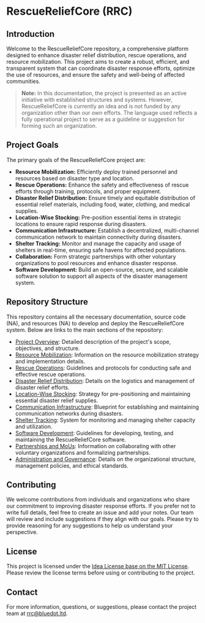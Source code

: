 # RescueReliefCore (RRC)

## Introduction

Welcome to the RescueReliefCore repository, a comprehensive platform designed to enhance disaster relief distribution, rescue operations, and resource mobilization. This project aims to create a robust, efficient, and transparent system that can coordinate disaster response efforts, optimize the use of resources, and ensure the safety and well-being of affected communities.

> **Note:** In this documentation, the project is presented as an active initiative with established structures and systems. However, RescueReliefCore is currently an idea and is not funded by any organization other than our own efforts. The language used reflects a fully operational project to serve as a guideline or suggestion for forming such an organization.

## Project Goals

The primary goals of the RescueReliefCore project are:

- **Resource Mobilization:** Efficiently deploy trained personnel and resources based on disaster type and location.
- **Rescue Operations:** Enhance the safety and effectiveness of rescue efforts through training, protocols, and proper equipment.
- **Disaster Relief Distribution:** Ensure timely and equitable distribution of essential relief materials, including food, water, clothing, and medical supplies.
- **Location-Wise Stocking:** Pre-position essential items in strategic locations to ensure rapid response during disasters.
- **Communication Infrastructure:** Establish a decentralized, multi-channel communication network to maintain connectivity during disasters.
- **Shelter Tracking:** Monitor and manage the capacity and usage of shelters in real-time, ensuring safe havens for affected populations.
- **Collaboration:** Form strategic partnerships with other voluntary organizations to pool resources and enhance disaster response.
- **Software Development:** Build an open-source, secure, and scalable software solution to support all aspects of the disaster management system.

## Repository Structure

This repository contains all the necessary documentation, source code (NA), and resources (NA) to develop and deploy the RescueReliefCore system. Below are links to the main sections of the repository:

- [Project Overview](docs/project_overview.md): Detailed description of the project's scope, objectives, and structure.
- [Resource Mobilization](docs/resource_mobilization.md): Information on the resource mobilization strategy and implementation details.
- [Rescue Operations](docs/rescue_operations.md): Guidelines and protocols for conducting safe and effective rescue operations.
- [Disaster Relief Distribution](docs/disaster_relief_distribution.md): Details on the logistics and management of disaster relief efforts.
- [Location-Wise Stocking](docs/location_wise_stocking.md): Strategy for pre-positioning and maintaining essential disaster relief supplies.
- [Communication Infrastructure](docs/communication_infrastructure.md): Blueprint for establishing and maintaining communication networks during disasters.
- [Shelter Tracking](docs/shelter_tracking.md): System for monitoring and managing shelter capacity and utilization.
- [Software Development](docs/software_development.md): Guidelines for developing, testing, and maintaining the RescueReliefCore software.
- [Partnerships and MoUs](docs/partnerships_mou.md): Information on collaborating with other voluntary organizations and formalizing partnerships.
- [Administration and Governance](docs/administration_governance.md): Details on the organizational structure, management policies, and ethical standards.

## Contributing

We welcome contributions from individuals and organizations who share our commitment to improving disaster response efforts. If you prefer not to write full details, feel free to create an issue and add your notes. Our team will review and include suggestions if they align with our goals. Please try to provide reasoning for any suggestions to help us understand your perspective.

## License

This project is licensed under the [Idea License base on the MIT License](LICENSE). Please review the license terms before using or contributing to the project.

## Contact

For more information, questions, or suggestions, please contact the project team at [rrc@bluedot.ltd](mailto:rrc@bluedot.ltd).
